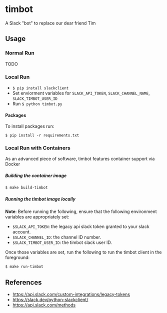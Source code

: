 # timbot
A Slack "bot" to replace our dear friend Tim

## Usage
### Normal Run
TODO

### Local Run
- `$ pip install slackclient`
- Set enviorment variables for `SLACK_API_TOKEN`, `SLACK_CHANNEL_NAME`, `SLACK_TIMBOT_USER_ID`
- Run `$ python timbot.py`

#### Packages

To install packages run:

`$ pip install -r requirements.txt`

### Local Run with Containers
As an advanced piece of software, timbot features container support via Docker

##### Building the container image
```bash
$ make build-timbot
```

##### Running the timbot image locally
**Note**: Before running the following, ensure that the following environment variables are appropriately set:
- `$SLACK_API_TOKEN`: the legacy api slack token granted to your slack account.
- `$SLACK_CHANNEL_ID`: the channel ID number.
- `$SLACK_TIMBOT_USER_ID`: the timbot slack user ID.

Once those variables are set, run the following to run the timbot client in the foreground:

```bash
$ make run-timbot
```

## References
- https://api.slack.com/custom-integrations/legacy-tokens
- https://slack.dev/python-slackclient/
- https://api.slack.com/methods
